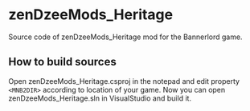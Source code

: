 # zenDzeeMods_Heritage
Source code of zenDzeeMods_Heritage mod for the Bannerlord game.

## How to build sources
Open zenDzeeMods_Heritage.csproj in the notepad and edit property `<MNB2DIR>` according to location of your game.
Now you can open zenDzeeMods_Heritage.sln in VisualStudio and build it.
